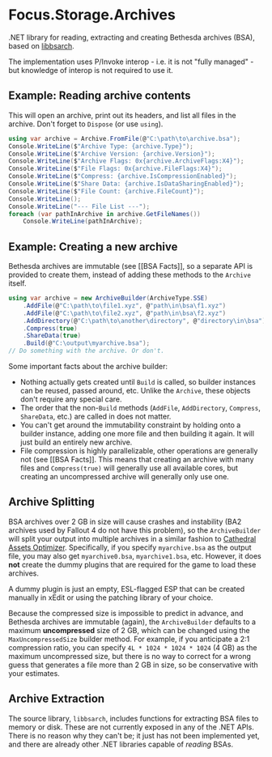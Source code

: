 ﻿# Focus.Storage.Archives

.NET library for reading, extracting and creating Bethesda archives (BSA), based on [libbsarch](https://github.com/Guekka/libbsarch).

The implementation uses P/Invoke interop - i.e. it is not "fully managed" - but knowledge of interop is not required to use it.

## Example: Reading archive contents

This will open an archive, print out its headers, and list all files in the archive. Don't forget to `Dispose` (or use `using`).

```c#
using var archive = Archive.FromFile(@"C:\path\to\archive.bsa");
Console.WriteLine($"Archive Type: {archive.Type}");
Console.WriteLine($"Archive Version: {archive.Version}");
Console.WriteLine($"Archive Flags: 0x{archive.ArchiveFlags:X4}");
Console.WriteLine($"File Flags: 0x{archive.FileFlags:X4}");
Console.WriteLine($"Compress: {archive.IsCompressionEnabled}");
Console.WriteLine($"Share Data: {archive.IsDataSharingEnabled}");
Console.WriteLine($"File Count: {archive.FileCount}");
Console.WriteLine();
Console.WriteLine("--- File List ---");
foreach (var pathInArchive in archive.GetFileNames())
    Console.WriteLine(pathInArchive);
```

## Example: Creating a new archive

Bethesda archives are immutable (see [[BSA Facts]], so a separate API is provided to create them, instead of adding these methods to the `Archive` itself.

```c#
using var archive = new ArchiveBuilder(ArchiveType.SSE)
    .AddFile(@"C:\path\to\file1.xyz", @"path\in\bsa\f1.xyz")
    .AddFile(@"C:\path\to\file2.xyz", @"path\in\bsa\f2.xyz")
    .AddDirectory(@"C:\path\to\another\directory", @"directory\in\bsa")
    .Compress(true)
    .ShareData(true)
    .Build(@"C:\output\myarchive.bsa");
// Do something with the archive. Or don't.
```

Some important facts about the archive builder:

- Nothing actually gets created until `Build` is called, so builder instances can be reused, passed around, etc. Unlike the `Archive`, these objects don't require any special care.
- The order that the non-`Build` methods (`AddFile`, `AddDirectory`, `Compress`, `ShareData`, etc.) are called in does not matter.
- You can't get around the immutability constraint by holding onto a builder instance, adding one more file and then building it again. It will just build an entirely new archive.
- File compression is highly parallelizable, other operations are generally not (see [[BSA Facts]]. This means that creating an archive with many files and `Compress(true)` will generally use all available cores, but creating an uncompressed archive will generally only use one.

## Archive Splitting

BSA archives over 2 GB in size will cause crashes and instability (BA2 archives used by Fallout 4 do not have this problem), so the `ArchiveBuilder` will split your output into multiple archives in a similar fashion to [Cathedral Assets Optimizer](https://gitlab.com/G_ka/Cathedral_Assets_Optimizer). Specifically, if you specify `myarchive.bsa` as the output file, you may also get `myarchive0.bsa`, `myarchive1.bsa`, etc. However, it does **not** create the dummy plugins that are required for the game to load these archives.

A dummy plugin is just an empty, ESL-flagged ESP that can be created manually in xEdit or using the patching library of your choice.

Because the compressed size is impossible to predict in advance, and Bethesda archives are immutable (again), the `ArchiveBuilder` defaults to a maximum **uncompressed** size of 2 GB, which can be changed using the `MaxUncompressedSize` builder method. For example, if you anticipate a 2:1 compression ratio, you can specify `4L * 1024 * 1024 * 1024` (4 GB) as the maximum uncompressed size, but there is no way to correct for a wrong guess that generates a file more than 2 GB in size, so be conservative with your estimates.

## Archive Extraction

The source library, `libbsarch`, includes functions for extracting BSA files to memory or disk. These are not currently exposed in any of the .NET APIs. There is no reason why they can't be; it just has not been implemented yet, and there are already other .NET libraries capable of _reading_ BSAs.